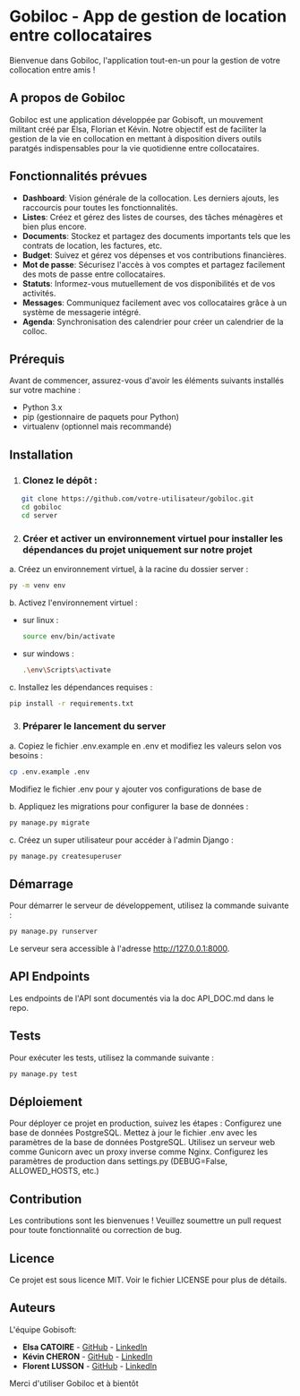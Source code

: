 # Gobiloc - App de gestion de location entre collocataires

Bienvenue dans Gobiloc, l'application tout-en-un pour la gestion de votre collocation entre amis !

## A propos de Gobiloc
Gobiloc est une application développée par Gobisoft, un mouvement militant créé par Elsa, Florian et Kévin. Notre objectif est de faciliter la gestion de la vie en collocation en mettant à disposition divers outils paratgés indispensables pour la vie quotidienne entre collocataires.

## Fonctionnalités prévues

- **Dashboard**: Vision générale de la collocation. Les derniers ajouts, les raccourcis pour toutes les fonctionnalités.
- **Listes**: Créez et gérez des listes de courses, des tâches ménagères et bien plus encore.
- **Documents**: Stockez et partagez des documents importants tels que les contrats de location, les factures, etc.
- **Budget**: Suivez et gérez vos dépenses et vos contributions financières.
- **Mot de passe**: Sécurisez l'accès à vos comptes et partagez facilement des mots de passe entre collocataires.
- **Statuts**: Informez-vous mutuellement de vos disponibilités et de vos activités.
- **Messages**: Communiquez facilement avec vos collocataires grâce à un système de messagerie intégré.
- **Agenda**: Synchronisation des calendrier pour créer un calendrier de la colloc.

## Prérequis

Avant de commencer, assurez-vous d'avoir les éléments suivants installés sur votre machine :
- Python 3.x
- pip (gestionnaire de paquets pour Python)
- virtualenv (optionnel mais recommandé)

## Installation

1. ### Clonez le dépôt :
```bash
   git clone https://github.com/votre-utilisateur/gobiloc.git
   cd gobiloc
   cd server
```

2. ### Créer et activer un environnement virtuel pour installer les dépendances du projet uniquement sur notre projet

a. Créez un environnement virtuel, à la racine du dossier server :
```bash
py -m venv env
```
b. Activez l'environnement virtuel :  
- sur linux :
    ```bash
    source env/bin/activate
    ```
- sur windows : 
    ```bash
    .\env\Scripts\activate
    ```
c. Installez les dépendances requises :
```bash
pip install -r requirements.txt
```

3. ### Préparer le lancement du server

a. Copiez le fichier .env.example en .env et modifiez les valeurs selon vos besoins :
```bash
cp .env.example .env
```
Modifiez le fichier .env pour y ajouter vos configurations de base de 

b. Appliquez les migrations pour configurer la base de données :
```bash
py manage.py migrate
```
c. Créez un super utilisateur pour accéder à l'admin Django :
```bash
py manage.py createsuperuser
```

## Démarrage

Pour démarrer le serveur de développement, utilisez la commande suivante :
```bash
py manage.py runserver
```
Le serveur sera accessible à l'adresse http://127.0.0.1:8000.

## API Endpoints

Les endpoints de l'API sont documentés via la doc API_DOC.md dans le repo.

## Tests

Pour exécuter les tests, utilisez la commande suivante :
```bash
py manage.py test
```

## Déploiement

Pour déployer ce projet en production, suivez les étapes :
Configurez une base de données PostgreSQL.
Mettez à jour le fichier .env avec les paramètres de la base de données PostgreSQL.
Utilisez un serveur web comme Gunicorn avec un proxy inverse comme Nginx.
Configurez les paramètres de production dans settings.py (DEBUG=False, ALLOWED_HOSTS, etc.)

## Contribution

Les contributions sont les bienvenues ! Veuillez soumettre un pull request pour toute fonctionnalité ou correction de bug.

## Licence

Ce projet est sous licence MIT. Voir le fichier LICENSE pour plus de détails.

## Auteurs
L'équipe Gobisoft:
- **Elsa CATOIRE** - [GitHub](https://github.com/elsacatoire) - [LinkedIn](https://www.linkedin.com/in/elsa-catoire-11402753/)
- **Kévin CHERON** - [GitHub](https://github.com/TheUtopy) - [LinkedIn](https://www.linkedin.com/in/kevin-cheron/)
- **Florent LUSSON** - [GitHub](https://github.com/FlorianLUSSON) - [LinkedIn](https://www.linkedin.com/in/florianlusson/)

Merci d'utiliser Gobiloc et à bientôt
